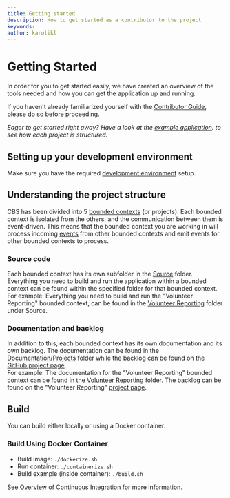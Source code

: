 ```yaml
---
title: Getting started
description: How to get started as a contributor to the project
keywords: 
author: karolikl
---
```

# Getting Started

In order for you to get started easily, we have created an overview of the tools needed and how you can get the application up and running. 

If you haven't already familiarized yourself with the [Contributor Guide](./contributing.md), please do so before proceeding. 

_Eager to get started right away? Have a look at the [example application](../../Source/Example/readme.md). to see how each project is structured._

## Setting up your development environment

Make sure you have the required [development environment](./development_environment.md) setup. 

## Understanding the project structure

CBS has been divided into 5 [bounded contexts](../Architecture/bounded_contexts.md) (or projects). Each bounded context is isolated from the others, and the communication between them is event-driven. This means that the bounded context you are working in will process incoming [events](../Architecture/events.md) from other bounded contexts and emit events for other bounded contexts to process. 

### Source code
Each bounded context has its own subfolder in the [Source](https://github.com/IFRCGo/cbs/tree/master/Source) folder. Everything you need to build and run the application within a bounded context can be found within the specified folder for that bounded context.   
For example: Everything you need to build and run the "Volunteer Reporting" bounded context, can be found in the [Volunteer Reporting](https://github.com/IFRCGo/cbs/tree/master/Source/VolunteerReporting) folder under Source. 

### Documentation and backlog
In addition to this, each bounded context has its own documentation and its own backlog. The documentation can be found in the [Documentation/Projects](../Projects) folder while the backlog can be found on the [GitHub project page](https://github.com/IFRCGo/cbs/projects).  
For example: The documentation for the "Volunteer Reporting" bounded context can be found in the [Volunteer Reporting](../Projects/Volunteer%20Reporting/index.md) folder. The backlog can be found on the "Volunteer Reporting" [project page](https://github.com/IFRCGo/cbs/projects/4). 

## Build

You can build either locally or using a Docker container. 

### Build Using Docker Container

* Build image: `./dockerize.sh`
* Run container: `./containerize.sh`
* Build example (inside container): `./build.sh`

See [Overview](../Continuous%20Integration/overview.md) of Continuous Integration for more information.

